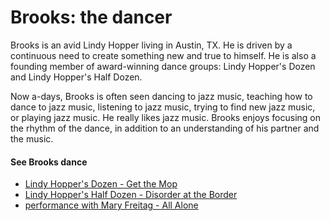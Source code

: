 Brooks: the dancer
==================
Brooks is an avid Lindy Hopper living in Austin, TX. He is driven by a continuous need to create something new and true to himself. He is also a founding member of award-winning dance groups: Lindy Hopper's Dozen and Lindy Hopper's Half Dozen.

Now a-days, Brooks is often seen dancing to jazz music, teaching how to dance to jazz music, listening to jazz music, trying to find new jazz music, or playing jazz music. He really likes jazz music. Brooks enjoys focusing on the rhythm of the dance, in addition to an understanding of his partner and the music.


#### See Brooks dance ####
- [Lindy Hopper's Dozen - Get the Mop](http://youtu.be/8XaTlpS53ZM)
- [Lindy Hopper's Half Dozen - Disorder at the Border](http://youtu.be/Rf5z1zt8kFQ)
- [performance with Mary Freitag - All Alone](http://youtu.be/vDg1hHGKp50)
